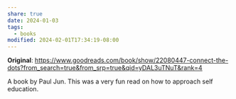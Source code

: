 ```yaml
---
share: true
date: 2024-01-03
tags:
  - books
modified: 2024-02-01T17:34:19-08:00
---
```


**Original**: https://www.goodreads.com/book/show/22080447-connect-the-dots?from_search=true&from_srp=true&qid=yDAL3uTNuT&rank=4

A book by Paul Jun. This was a very fun read on how to approach self education.
